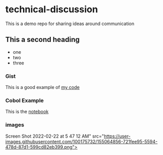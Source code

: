 # technical-discussion

This is a demo repo for sharing ideas around communication

## This a second heading

* one
* two
* three

### Gist

This is a good example of [my code](https://gist.github.com/EIN1972/89933e30d5f98342e93d6dec58b571a5)

### Cobol Example

This is the [notebook](https://github.com/EIN1972/technical-discussion/blob/3b5f5321597a0693930f0edc76c84dae4037cbdc/technical_docs.ipynb)

### images

Screen Shot 2022-02-22 at 5 47 12 AM" src="https://user-images.githubusercontent.com/100175732/155064856-721fee95-5594-478d-87d1-599cd82eb399.png">
